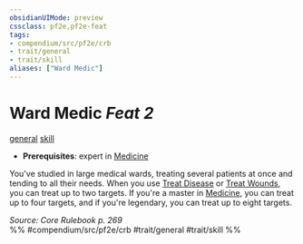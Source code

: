 ```yaml
---
obsidianUIMode: preview
cssclass: pf2e,pf2e-feat
tags:
- compendium/src/pf2e/crb
- trait/general
- trait/skill
aliases: ["Ward Medic"]
---
```

# Ward Medic  *Feat 2*  
[general](/rules/traits/general.md)  [skill](/rules/traits/skill.md)  

- **Prerequisites**: expert in [Medicine](/compendium/skills.md#Medicine)

You've studied in large medical wards, treating several patients at once and tending to all their needs. When you use [Treat Disease](/rules/actions/treat-disease.md) or [Treat Wounds](/rules/actions/treat-wounds.md), you can treat up to two targets. If you're a master in [Medicine](/compendium/skills.md#Medicine), you can treat up to four targets, and if you're legendary, you can treat up to eight targets.

*Source: Core Rulebook p. 269*  
%% #compendium/src/pf2e/crb #trait/general #trait/skill %%